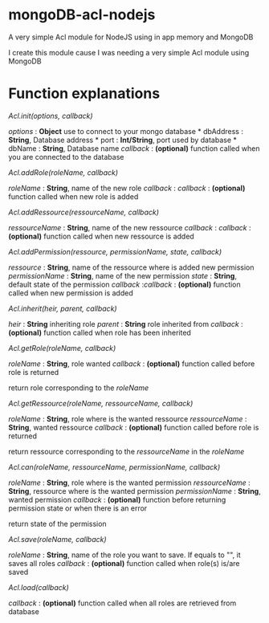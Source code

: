 # mongoDB-acl-nodejs
A very simple Acl module for NodeJS using in app memory and MongoDB

I create this module cause I was needing a very simple Acl module using MongoDB


# Function explanations

*Acl.init(options, callback)*

*options* : **Object** use to connect to your mongo database
	* dbAddress : **String**, Database address
	* port : **Int/String**, port used by database
	* dbName : **String**, Database name
*callback* : **(optional)** function called when you are connected to the database


*Acl.addRole(roleName, callback)*

*roleName* : **String**, name of the new role
*callback* : *callback* : **(optional)** function called when new role is added


*Acl.addRessource(ressourceName, callback)*

*ressourceName* : **String**, name of the new ressource
*callback* : *callback* : **(optional)** function called when new ressource is added


*Acl.addPermission(ressource, permissionName, state, callback)*

*ressource* : **String**, name of the ressource where is added new permission
*permissionName* : **String**, name of the new permission
*state* : **String**, default state of the permission
*callback* :*callback* : **(optional)** function called when new permission is added

*Acl.inherit(heir, parent, callback)*

*heir* : **String** inheriting role
*parent* : **String** role inherited from
*callback* : **(optional)** function called when role has been inherited


*Acl.getRole(roleName, callback)*

*roleName* : **String**, role wanted
*callback* : **(optional)** function called before role is returned

return role corresponding to the *roleName*


*Acl.getRessource(roleName, ressourceName, callback)*

*roleName* : **String**, role where is the wanted ressource
*ressourceName* : **String**, wanted ressource
*callback* : **(optional)** function called before role is returned

return ressource corresponding to the *ressourceName* in the *roleName*


*Acl.can(roleName, ressourceName, permissionName, callback)*

*roleName* : **String**, role where is the wanted permission
*ressourceName* : **String**, ressource where is the wanted permission
*permissionName* : **String**, wanted permission
*callback* : **(optional)** function before returning permission state or when there is an error

return state of the permission


*Acl.save(roleName, callback)*

*roleName* : **String**, name of the role you want to save. If equals to "", it saves all roles
*callback* : **(optional)** function called when role(s) is/are saved

*Acl.load(callback)*

*callback* : **(optional)** function called when all roles are retrieved from database